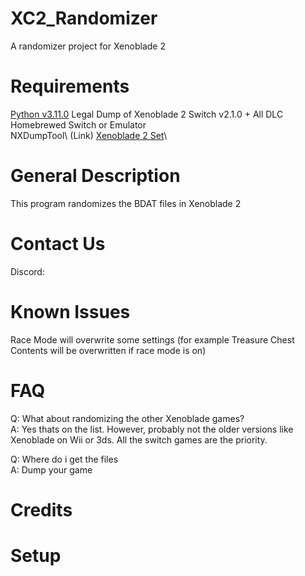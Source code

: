 # XC2_Randomizer
A randomizer project for Xenoblade 2

# Requirements
[Python v3.11.0](https://www.python.org/downloads/release/python-3110/)
Legal Dump of Xenoblade 2 Switch v2.1.0 + All DLC\
Homebrewed Switch or Emulator\
NXDumpTool\ (Link)
[Xenoblade 2 Set](https://gbatemp.net/threads/xenoblade-chronicles-2-graphics-settings.529436/)\

# General Description
This program randomizes the BDAT files in Xenoblade 2

# Contact Us
Discord:  

# Known Issues
Race Mode will overwrite some settings (for example Treasure Chest Contents will be overwritten if race mode is on)

# FAQ
Q: What about randomizing the other Xenoblade games?\
A: Yes thats on the list. However, probably not the older versions like Xenoblade on Wii or 3ds. All the switch games are the priority.

Q: Where do i get the files\
A: Dump your game

# Credits

# Setup
